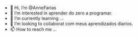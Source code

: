 - 👋 Hi, I’m @AnneFarias
- 👀 I’m interested in  aprender  do zero  a programar.
- 🌱 I’m currently learning ...
- 💞️ I’m looking to collaborat  com meus aprendizados diarios.
- 📫 How to reach me ...

<!---
AnneFarias/AnneFarias is a ✨ special ✨ repository because its `README.md` (this file) appears on your GitHub profile.
You can click the Preview link to take a look at your changes.
--->

